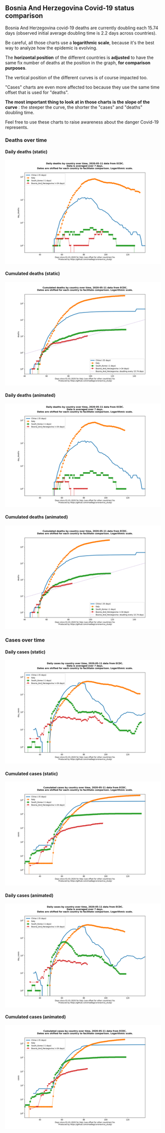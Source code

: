 ## Bosnia And Herzegovina Covid-19 status comparison 

Bosnia And Herzegovina covid-19 deaths are currently doubling each 15.74 days (observed initial average doubling time is 2.2 days across countries).



Be careful, all those charts use a **logarithmic scale**, because it's the best way to analyze how the epidemic is evolving.
 
The **horizontal position** of the different countries is **adjusted** to have the same fix number of deaths at the position in the graph, **for comparison purposes**.

The vertical position of the different curves is of course impacted too.

"Cases" charts are even more affected too because they use the same time offset that is used for "deaths".

**The most important thing to look at in those charts is the slope of the curve** : the steeper the curve, the shorter the "cases" and "deaths" doubling time.

Feel free to use these charts to raise awareness about the danger Covid-19 represents. 


 
### Deaths over time
 
#### Daily deaths (static)
![Bosnia And Herzegovina covid-19 daily deaths static chart](https://raw.githubusercontent.com/madlag/coronavirus_study/master/notebooks/graphs/2020-05-11/countries/Bosnia_And_Herzegovina/2020-05-11_Bosnia_And_Herzegovina_day_deaths.png "Bosnia And Herzegovina covid-19 day_deaths static chart")   
 
#### Cumulated deaths (static)
![Bosnia And Herzegovina covid-19 cumulated deaths static chart](https://raw.githubusercontent.com/madlag/coronavirus_study/master/notebooks/graphs/2020-05-11/countries/Bosnia_And_Herzegovina/2020-05-11_Bosnia_And_Herzegovina_deaths.png "Bosnia And Herzegovina covid-19 deaths static chart")   
 
#### Daily deaths (animated)
![Bosnia And Herzegovina covid-19 daily deaths animated chart](https://raw.githubusercontent.com/madlag/coronavirus_study/master/notebooks/graphs/2020-05-11/countries/Bosnia_And_Herzegovina/2020-05-11_Bosnia_And_Herzegovina_day_deaths.gif "Bosnia And Herzegovina covid-19 day_deaths animated chart")   
 
#### Cumulated deaths (animated)
![Bosnia And Herzegovina covid-19 cumulated deaths animated chart](https://raw.githubusercontent.com/madlag/coronavirus_study/master/notebooks/graphs/2020-05-11/countries/Bosnia_And_Herzegovina/2020-05-11_Bosnia_And_Herzegovina_deaths.gif "Bosnia And Herzegovina covid-19 deaths animated chart")   

 
### Cases over time
 
#### Daily cases (static)
![Bosnia And Herzegovina covid-19 daily cases static chart](https://raw.githubusercontent.com/madlag/coronavirus_study/master/notebooks/graphs/2020-05-11/countries/Bosnia_And_Herzegovina/2020-05-11_Bosnia_And_Herzegovina_day_cases.png "Bosnia And Herzegovina covid-19 day_cases static chart")   
 
#### Cumulated cases (static)
![Bosnia And Herzegovina covid-19 cumulated cases static chart](https://raw.githubusercontent.com/madlag/coronavirus_study/master/notebooks/graphs/2020-05-11/countries/Bosnia_And_Herzegovina/2020-05-11_Bosnia_And_Herzegovina_cases.png "Bosnia And Herzegovina covid-19 cases static chart")   
 
#### Daily cases (animated)
![Bosnia And Herzegovina covid-19 daily cases animated chart](https://raw.githubusercontent.com/madlag/coronavirus_study/master/notebooks/graphs/2020-05-11/countries/Bosnia_And_Herzegovina/2020-05-11_Bosnia_And_Herzegovina_day_cases.gif "Bosnia And Herzegovina covid-19 day_cases animated chart")   
 
#### Cumulated cases (animated)
![Bosnia And Herzegovina covid-19 cumulated cases animated chart](https://raw.githubusercontent.com/madlag/coronavirus_study/master/notebooks/graphs/2020-05-11/countries/Bosnia_And_Herzegovina/2020-05-11_Bosnia_And_Herzegovina_cases.gif "Bosnia And Herzegovina covid-19 cases animated chart")   

